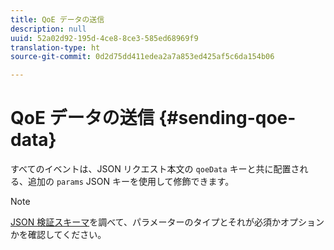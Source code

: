 ```yaml
---
title: QoE データの送信
description: null
uuid: 52a02d92-195d-4ce8-8ce3-585ed68969f9
translation-type: ht
source-git-commit: 0d2d75dd411edea2a7a853ed425af5c6da154b06

---
```



# QoE データの送信 {#sending-qoe-data}

すべてのイベントは、JSON リクエスト本文の `qoeData` キーと共に配置される、追加の `params` JSON キーを使用して修飾できます。

>[!NOTE]
>
>[JSON 検証スキーマ](/help/media-collection-api/mc-api-impl/mc-api-validate-reqs.md)を調べて、パラメーターのタイプとそれが必須かオプションかを確認してください。

